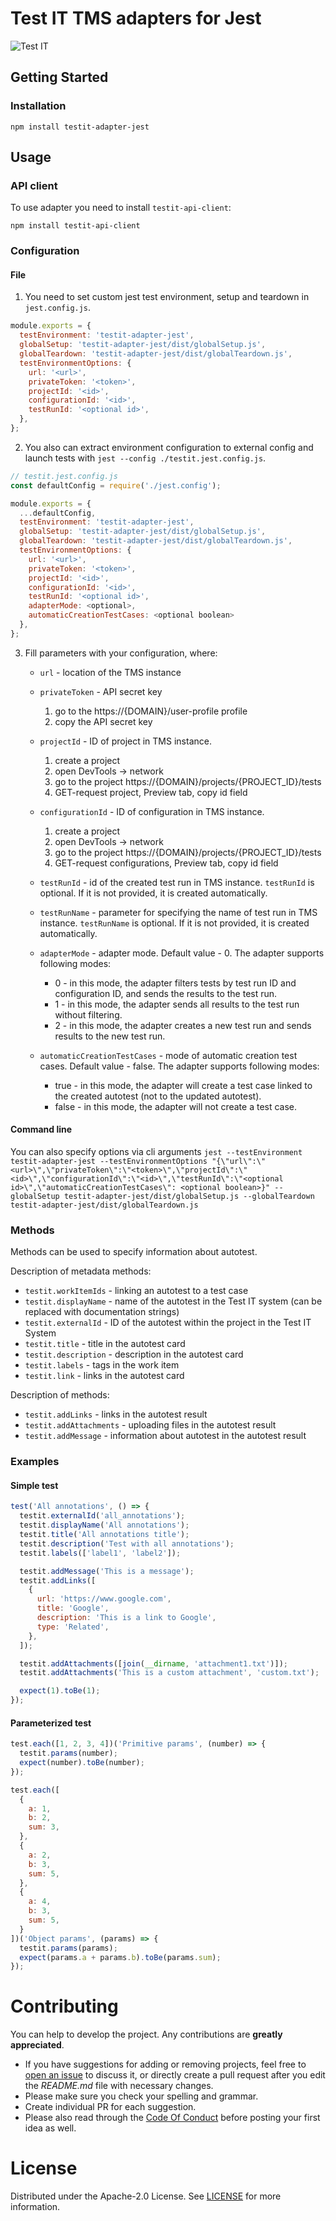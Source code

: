 # Test IT TMS adapters for Jest
![Test IT](https://raw.githubusercontent.com/testit-tms/adapters-js/master/images/banner.png)

## Getting Started

### Installation
```
npm install testit-adapter-jest
```

## Usage

### API client

To use adapter you need to install `testit-api-client`:
```
npm install testit-api-client
```

### Configuration

#### File

1. You need to set custom jest test environment, setup and teardown in `jest.config.js`.

```js
module.exports = {
  testEnvironment: 'testit-adapter-jest',
  globalSetup: 'testit-adapter-jest/dist/globalSetup.js',
  globalTeardown: 'testit-adapter-jest/dist/globalTeardown.js',
  testEnvironmentOptions: {
    url: '<url>',
    privateToken: '<token>',
    projectId: '<id>',
    configurationId: '<id>',
    testRunId: '<optional id>',
  },
};
```

2. You also can extract environment configuration to external config and launch tests with `jest --config ./testit.jest.config.js`.

```js
// testit.jest.config.js
const defaultConfig = require('./jest.config');

module.exports = {
  ...defaultConfig,
  testEnvironment: 'testit-adapter-jest',
  globalSetup: 'testit-adapter-jest/dist/globalSetup.js',
  globalTeardown: 'testit-adapter-jest/dist/globalTeardown.js',
  testEnvironmentOptions: {
    url: '<url>',
    privateToken: '<token>',
    projectId: '<id>',
    configurationId: '<id>',
    testRunId: '<optional id>',
    adapterMode: <optional>,
    automaticCreationTestCases: <optional boolean>
  },
};
```

3. Fill parameters with your configuration, where:  
    * `url` - location of the TMS instance  
      
    * `privateToken` - API secret key
        1. go to the https://{DOMAIN}/user-profile profile
        2. copy the API secret key
    
    * `projectId` - ID of project in TMS instance.
    
        1. create a project
        2. open DevTools -> network
        3. go to the project https://{DOMAIN}/projects/{PROJECT_ID}/tests
        4. GET-request project, Preview tab, copy id field  
    
    * `configurationId` - ID of configuration in TMS instance.
    
        1. create a project  
        2. open DevTools -> network  
        3. go to the project https://{DOMAIN}/projects/{PROJECT_ID}/tests  
        4. GET-request configurations, Preview tab, copy id field  
    
    * `testRunId` - id of the created test run in TMS instance. `testRunId` is optional. If it is not provided, it is created automatically.  
      
    * `testRunName` - parameter for specifying the name of test run in TMS instance. `testRunName` is optional. If it is not provided, it is created automatically.  

    * `adapterMode` - adapter mode. Default value - 0. The adapter supports following modes:
      * 0 - in this mode, the adapter filters tests by test run ID and configuration ID, and sends the results to the test run.
      * 1 - in this mode, the adapter sends all results to the test run without filtering.
      * 2 - in this mode, the adapter creates a new test run and sends results to the new test run.
    
    * `automaticCreationTestCases` - mode of automatic creation test cases. Default value - false. The adapter supports following modes:
       * true - in this mode, the adapter will create a test case linked to the created autotest (not to the updated autotest).
       * false - in this mode, the adapter will not create a test case.

#### Command line

You can also specify options via cli arguments `jest --testEnvironment testit-adapter-jest --testEnvironmentOptions "{\"url\":\"<url>\",\"privateToken\":\"<token>\",\"projectId\":\"<id>\",\"configurationId\":\"<id>\",\"testRunId\":\"<optional id>\",\"automaticCreationTestCases\": <optional boolean>}" --globalSetup testit-adapter-jest/dist/globalSetup.js --globalTeardown testit-adapter-jest/dist/globalTeardown.js`


### Methods

Methods can be used to specify information about autotest.

Description of metadata methods:
- `testit.workItemIds` - linking an autotest to a test case
- `testit.displayName` - name of the autotest in the Test IT system (can be replaced with documentation strings)
- `testit.externalId` - ID of the autotest within the project in the Test IT System
- `testit.title` - title in the autotest card
- `testit.description` - description in the autotest card
- `testit.labels` - tags in the work item
- `testit.link` - links in the autotest card

Description of methods:
- `testit.addLinks` - links in the autotest result
- `testit.addAttachments` - uploading files in the autotest result
- `testit.addMessage` - information about autotest in the autotest result

### Examples

#### Simple test
```js
test('All annotations', () => {
  testit.externalId('all_annotations');
  testit.displayName('All annotations');
  testit.title('All annotations title');
  testit.description('Test with all annotations');
  testit.labels(['label1', 'label2']);

  testit.addMessage('This is a message');
  testit.addLinks([
    {
      url: 'https://www.google.com',
      title: 'Google',
      description: 'This is a link to Google',
      type: 'Related',
    },
  ]);

  testit.addAttachments([join(__dirname, 'attachment1.txt')]);
  testit.addAttachments('This is a custom attachment', 'custom.txt');

  expect(1).toBe(1);
});
```

#### Parameterized test
```js
test.each([1, 2, 3, 4])('Primitive params', (number) => {
  testit.params(number);
  expect(number).toBe(number);
});

test.each([
  {
    a: 1,
    b: 2,
    sum: 3,
  },
  {
    a: 2,
    b: 3,
    sum: 5,
  },
  {
    a: 4,
    b: 3,
    sum: 5,
  }
])('Object params', (params) => {
  testit.params(params);
  expect(params.a + params.b).toBe(params.sum);
});
```


# Contributing

You can help to develop the project. Any contributions are **greatly appreciated**.

* If you have suggestions for adding or removing projects, feel free to [open an issue](https://github.com/testit-tms/adapters-js/issues/new) to discuss it, or directly create a pull request after you edit the *README.md* file with necessary changes.
* Please make sure you check your spelling and grammar.
* Create individual PR for each suggestion.
* Please also read through the [Code Of Conduct](https://github.com/testit-tms/adapters-js/blob/master/CODE_OF_CONDUCT.md) before posting your first idea as well.

# License

Distributed under the Apache-2.0 License. See [LICENSE](https://github.com/testit-tms/adapters-js/blob/master/LICENSE.md) for more information.

